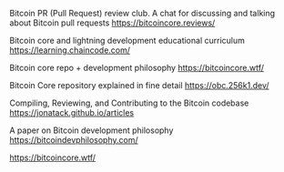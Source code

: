Bitcoin PR (Pull Request) review club. A chat for discussing and talking about Bitcoin pull requests
https://bitcoincore.reviews/

Bitcoin core and lightning development educational curriculum
https://learning.chaincode.com/

Bitcoin core repo + development philosophy https://bitcoincore.wtf/

Bitcoin Core repository explained in fine detail
https://obc.256k1.dev/

Compiling, Reviewing, and Contributing to the Bitcoin codebase
https://jonatack.github.io/articles

A paper on Bitcoin development philosophy
https://bitcoindevphilosophy.com/

https://bitcoincore.wtf/
